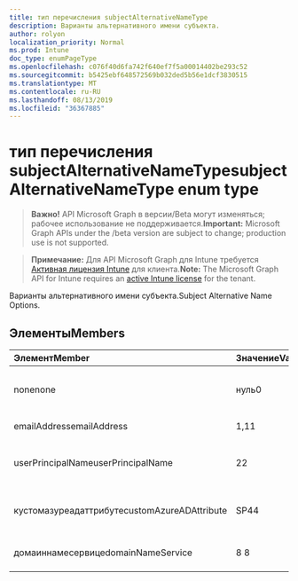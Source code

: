 ```yaml
---
title: тип перечисления subjectAlternativeNameType
description: Варианты альтернативного имени субъекта.
author: rolyon
localization_priority: Normal
ms.prod: Intune
doc_type: enumPageType
ms.openlocfilehash: c076f40d6fa742f640ef7f5a00014402be293c52
ms.sourcegitcommit: b5425ebf648572569b032ded5b56e1dcf3830515
ms.translationtype: MT
ms.contentlocale: ru-RU
ms.lasthandoff: 08/13/2019
ms.locfileid: "36367885"
---
```

# <a name="subjectalternativenametype-enum-type"></a><span data-ttu-id="68e0a-103">тип перечисления subjectAlternativeNameType</span><span class="sxs-lookup"><span data-stu-id="68e0a-103">subjectAlternativeNameType enum type</span></span>

> <span data-ttu-id="68e0a-104">**Важно!** API Microsoft Graph в версии/Beta могут изменяться; рабочее использование не поддерживается.</span><span class="sxs-lookup"><span data-stu-id="68e0a-104">**Important:** Microsoft Graph APIs under the /beta version are subject to change; production use is not supported.</span></span>

> <span data-ttu-id="68e0a-105">**Примечание:** Для API Microsoft Graph для Intune требуется [Активная лицензия Intune](https://go.microsoft.com/fwlink/?linkid=839381) для клиента.</span><span class="sxs-lookup"><span data-stu-id="68e0a-105">**Note:** The Microsoft Graph API for Intune requires an [active Intune license](https://go.microsoft.com/fwlink/?linkid=839381) for the tenant.</span></span>

<span data-ttu-id="68e0a-106">Варианты альтернативного имени субъекта.</span><span class="sxs-lookup"><span data-stu-id="68e0a-106">Subject Alternative Name Options.</span></span>

## <a name="members"></a><span data-ttu-id="68e0a-107">Элементы</span><span class="sxs-lookup"><span data-stu-id="68e0a-107">Members</span></span>
|<span data-ttu-id="68e0a-108">Элемент</span><span class="sxs-lookup"><span data-stu-id="68e0a-108">Member</span></span>|<span data-ttu-id="68e0a-109">Значение</span><span class="sxs-lookup"><span data-stu-id="68e0a-109">Value</span></span>|<span data-ttu-id="68e0a-110">Описание</span><span class="sxs-lookup"><span data-stu-id="68e0a-110">Description</span></span>|
|:---|:---|:---|
|<span data-ttu-id="68e0a-111">none</span><span class="sxs-lookup"><span data-stu-id="68e0a-111">none</span></span>|<span data-ttu-id="68e0a-112">нуль</span><span class="sxs-lookup"><span data-stu-id="68e0a-112">0</span></span>|<span data-ttu-id="68e0a-113">Нет альтернативного имени субъекта.</span><span class="sxs-lookup"><span data-stu-id="68e0a-113">No subject alternative name.</span></span>|
|<span data-ttu-id="68e0a-114">emailAddress</span><span class="sxs-lookup"><span data-stu-id="68e0a-114">emailAddress</span></span>|<span data-ttu-id="68e0a-115">1,1</span><span class="sxs-lookup"><span data-stu-id="68e0a-115">1</span></span>|<span data-ttu-id="68e0a-116">Адрес электронной почты.</span><span class="sxs-lookup"><span data-stu-id="68e0a-116">Email address.</span></span>|
|<span data-ttu-id="68e0a-117">userPrincipalName</span><span class="sxs-lookup"><span data-stu-id="68e0a-117">userPrincipalName</span></span>|<span data-ttu-id="68e0a-118">2</span><span class="sxs-lookup"><span data-stu-id="68e0a-118">2</span></span>|<span data-ttu-id="68e0a-119">Имя участника-пользователя (UPN).</span><span class="sxs-lookup"><span data-stu-id="68e0a-119">User Principal Name (UPN).</span></span>|
|<span data-ttu-id="68e0a-120">кустомазуреадаттрибуте</span><span class="sxs-lookup"><span data-stu-id="68e0a-120">customAzureADAttribute</span></span>|<span data-ttu-id="68e0a-121">SP4</span><span class="sxs-lookup"><span data-stu-id="68e0a-121">4</span></span>|<span data-ttu-id="68e0a-122">Настраиваемый атрибут Azure AD.</span><span class="sxs-lookup"><span data-stu-id="68e0a-122">Custom Azure AD Attribute.</span></span>|
|<span data-ttu-id="68e0a-123">домаиннамесервице</span><span class="sxs-lookup"><span data-stu-id="68e0a-123">domainNameService</span></span>|<span data-ttu-id="68e0a-124">8 </span><span class="sxs-lookup"><span data-stu-id="68e0a-124">8</span></span>|<span data-ttu-id="68e0a-125">Служба доменных имен (DNS).</span><span class="sxs-lookup"><span data-stu-id="68e0a-125">Domain Name Service (DNS).</span></span>|



